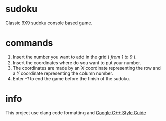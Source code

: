 # sudoku

Classic 9X9 sudoku console based game.

# commands

1. Insert the number you want to add in the grid ( _from 1 to 9_ ).
2. Insert the coordinates where do you want to put your number.
3. The coordinates are made by an _X_ coordinate representing the row and a _Y_ coordinate representing the column number.
4. Enter _-1_ to end the game before the finish of the sudoku.

# info

This project use clang code formatting and [Google C++ Style Guide](https://google.github.io/styleguide/cppguide.html)
